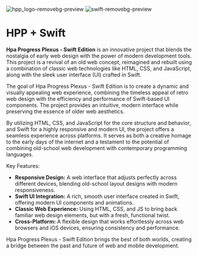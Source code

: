 ![hpp_logo-removebg-preview](https://github.com/user-attachments/assets/a95066f3-3a49-45c6-a92b-5845db839bcf) ![swift-removebg-preview](https://github.com/user-attachments/assets/58de2c6a-5b08-4352-996d-4faf7b45b639)


# HPP + Swift

**Hpa Progress Plexus - Swift Edition** is an innovative project that blends the nostalgia of early web design with the power of modern development tools. This project is a revival of an old web concept, reimagined and rebuilt using a combination of classic web technologies like HTML, CSS, and JavaScript, along with the sleek user interface (UI) crafted in Swift.

The goal of Hpa Progress Plexus - Swift Edition is to create a dynamic and visually appealing web experience, combining the timeless appeal of retro web design with the efficiency and performance of Swift-based UI components. The project provides an intuitive, modern interface while preserving the essence of older web aesthetics.

By utilizing HTML, CSS, and JavaScript for the core structure and behavior, and Swift for a highly responsive and modern UI, the project offers a seamless experience across platforms. It serves as both a creative homage to the early days of the internet and a testament to the potential of combining old-school web development with contemporary programming languages.

Key Features:
- **Responsive Design:** A web interface that adjusts perfectly across different devices, blending old-school layout designs with modern responsiveness.
- **Swift UI Integration:** A rich, smooth user interface created in Swift, offering modern UI components and animations.
- **Classic Web Experience:** Using HTML, CSS, and JS to bring back familiar web design elements, but with a fresh, functional twist.
- **Cross-Platform:** A flexible design that works effortlessly across web browsers and iOS devices, ensuring consistency and performance.

Hpa Progress Plexus - Swift Edition brings the best of both worlds, creating a bridge between the past and future of web and mobile development.

